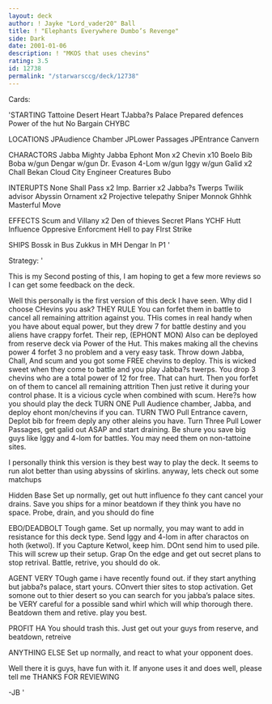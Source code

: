 ```yaml
---
layout: deck
author: ! Jayke "Lord_vader20" Ball
title: ! "Elephants Everywhere Dumbo’s Revenge"
side: Dark
date: 2001-01-06
description: ! "MKOS that uses chevins"
rating: 3.5
id: 12738
permalink: "/starwarsccg/deck/12738"
---
```

Cards: 

'STARTING
Tattoine Desert Heart
TJabba?s Palace
Prepared defences
Power of the hut
No Bargain
CHYBC

LOCATIONS
JPAudience Chamber
JPLower Passages
JPEntrance Canvern

CHARACTORS
Jabba
Mighty Jabba
Ephont Mon x2
Chevin x10
Boelo
Bib
Boba w/gun
Dengar w/gun
Dr. Evason
4-Lom w/gun
Iggy w/gun
Galid x2
Chall Bekan
Cloud City Engineer
Creatures
Bubo

INTERUPTS
None Shall Pass x2
Imp. Barrier x2
Jabba?s Twerps
Twilik advisor
Abyssin Ornament x2
Projective telepathy
Sniper
Monnok
Ghhhk
Masterful Move

EFFECTS
Scum and Villany x2
Den of thieves
Secret Plans
YCHF
Hutt Influence
Oppresive Enforcment
Hell to pay
FIrst Strike

SHIPS
Bossk in Bus
Zukkus in MH
Dengar In P1 '

Strategy: '

This is my Second posting of this, I am hoping to get a few more reviews so I can get some feedback on the deck.

Well this personally is the first version of this deck I have seen. Why did I choose CHevins you ask? THEY RULE You can forfet them in battle to cancel all remaining attrition against you. THis comes in real handy when you have about equal power, but they drew 7 for battle destiny and you aliens have crappy forfet. Their rep, (EPHONT MON) Also can be deployed from reserve deck via Power of the Hut. This makes making all the chevins power 4 forfet 3 no problem and a very easy task. Throw down Jabba, Chall, And scum and you got some FREE chevins to deploy. This is wicked sweet when they come to battle and you play Jabba?s twerps. You drop 3 chevins who are a total power of 12 for free. That can hurt. Then you forfet on of them to cancel all remaining attrition Then just retive it during your control phase. It is a vicious cycle when combined with scum.
Here?s how you should play the deck
TURN ONE Pull Audience chamber, Jabba, and deploy ehont mon/chevins if you can.
TURN TWO Pull Entrance cavern, Deplot bib for freem deply any other aleins you have.
Turn Three Pull Lower Passages, get galid out ASAP and start draining.
Be shure you save big guys like Iggy and 4-lom for battles. You may need them on non-tattoine sites.

I personally think this version is they best way to play the deck. It seems to run alot better than using abyssins of skirlins. anyway, lets check out some matchups

Hidden Base Set up normally, get out hutt influence fo they cant cancel your drains. Save you ships for a minor beatdown if they think you have no space. Probe, drain, and you should do fine

EBO/DEADBOLT Tough game. Set up normally, you may want to add in resistance for this deck type. Send Iggy and 4-lom in after charactos on hoth (ketwol). If you Capture Ketwol, keep him. DOnt send him to used pile. This will screw up their setup. Grap On the edge and get out secret plans to stop retrival. Battle, retrive, you should do ok.

AGENT VERY TOugh game i have recently found out. if they start anything but jabba?s palace, start yours. COnvert thier sites to stop activation. Get somone out to thier desert so you can search for you jabba’s palace sites. be VERY careful for a possible sand whirl which will whip thorough there. Beatdown them and retive. play you best.

PROFIT HA You should trash this. Just get out your guys from reserve, and beatdown, retreive

ANYTHING ELSE Set up normally, and react to what your opponent does.

Well there it is guys, have fun with it. If anyone uses it and does well, please tell me THANKS FOR REVIEWING

-JB
'
